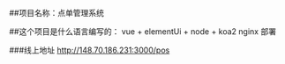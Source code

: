 ##项目名称：点单管理系统

##这个项目是什么语言编写的：
vue + elementUi + node + koa2
nginx 部署

###线上地址
http://148.70.186.231:3000/pos
